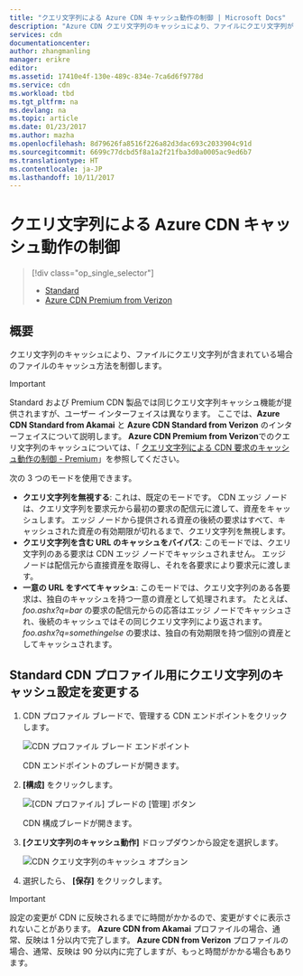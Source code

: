 ```yaml
---
title: "クエリ文字列による Azure CDN キャッシュ動作の制御 | Microsoft Docs"
description: "Azure CDN クエリ文字列のキャッシュにより、ファイルにクエリ文字列が含まれている場合のファイルのキャッシュ方法を制御します。"
services: cdn
documentationcenter: 
author: zhangmanling
manager: erikre
editor: 
ms.assetid: 17410e4f-130e-489c-834e-7ca6d6f9778d
ms.service: cdn
ms.workload: tbd
ms.tgt_pltfrm: na
ms.devlang: na
ms.topic: article
ms.date: 01/23/2017
ms.author: mazha
ms.openlocfilehash: 8d79626fa8516f226a82d3dac693c2033904c91d
ms.sourcegitcommit: 6699c77dcbd5f8a1a2f21fba3d0a0005ac9ed6b7
ms.translationtype: HT
ms.contentlocale: ja-JP
ms.lasthandoff: 10/11/2017
---
```

# <a name="control-azure-cdn-caching-behavior-with-query-strings"></a>クエリ文字列による Azure CDN キャッシュ動作の制御
> [!div class="op_single_selector"]
> * [Standard](cdn-query-string.md)
> * [Azure CDN Premium from Verizon](cdn-query-string-premium.md)
> 
> 

## <a name="overview"></a>概要
クエリ文字列のキャッシュにより、ファイルにクエリ文字列が含まれている場合のファイルのキャッシュ方法を制御します。

> [!IMPORTANT]
> Standard および Premium CDN 製品では同じクエリ文字列キャッシュ機能が提供されますが、ユーザー インターフェイスは異なります。  ここでは、**Azure CDN Standard from Akamai** と **Azure CDN Standard from Verizon** のインターフェイスについて説明します。  **Azure CDN Premium from Verizon**でのクエリ文字列のキャッシュについては、「 [クエリ文字列による CDN 要求のキャッシュ動作の制御 - Premium](cdn-query-string-premium.md)」を参照してください。
> 
> 

次の 3 つのモードを使用できます。

* **クエリ文字列を無視する**: これは、既定のモードです。  CDN エッジ ノードは、クエリ文字列を要求元から最初の要求の配信元に渡して、資産をキャッシュします。  エッジ ノードから提供される資産の後続の要求はすべて、キャッシュされた資産の有効期限が切れるまで、クエリ文字列を無視します。
* **クエリ文字列を含む URL のキャッシュをバイパス**: このモードでは、クエリ文字列のある要求は CDN エッジ ノードでキャッシュされません。  エッジ ノードは配信元から直接資産を取得し、それを各要求により要求元に渡します。
* **一意の URL をすべてキャッシュ**: このモードでは、クエリ文字列のある各要求は、独自のキャッシュを持つ一意の資産として処理されます。  たとえば、 *foo.ashx?q=bar* の要求の配信元からの応答はエッジ ノードでキャッシュされ、後続のキャッシュではその同じクエリ文字列により返されます。  *foo.ashx?q=somethingelse* の要求は、独自の有効期限を持つ個別の資産としてキャッシュされます。

## <a name="changing-query-string-caching-settings-for-standard-cdn-profiles"></a>Standard CDN プロファイル用にクエリ文字列のキャッシュ設定を変更する
1. CDN プロファイル ブレードで、管理する CDN エンドポイントをクリックします。
   
    ![CDN プロファイル ブレード エンドポイント](./media/cdn-query-string/cdn-endpoints.png)
   
    CDN エンドポイントのブレードが開きます。
2. **[構成]** をクリックします。
   
    ![[CDN プロファイル] ブレードの [管理] ボタン](./media/cdn-query-string/cdn-config-btn.png)
   
    CDN 構成ブレードが開きます。
3. **[クエリ文字列のキャッシュ動作]** ドロップダウンから設定を選択します。
   
    ![CDN クエリ文字列のキャッシュ オプション](./media/cdn-query-string/cdn-query-string.png)
4. 選択したら、 **[保存]** をクリックします。

> [!IMPORTANT]
> 設定の変更が CDN に反映されるまでに時間がかかるので、変更がすぐに表示されないことがあります。  <b>Azure CDN from Akamai</b> プロファイルの場合、通常、反映は 1 分以内で完了します。  <b>Azure CDN from Verizon</b> プロファイルの場合、通常、反映は 90 分以内に完了しますが、もっと時間がかかる場合もあります。
> 
> 

